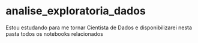 # analise_exploratoria_dados
Estou estudando para me tornar Cientista de Dados e disponibilizarei nesta pasta todos os notebooks relacionados
